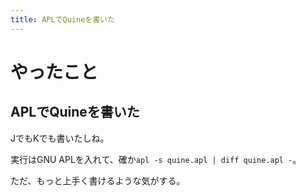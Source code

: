 ```yaml
---
title: APLでQuineを書いた
---
```


# やったこと

## APLでQuineを書いた

JでもKでも書いたしね。

実行はGNU APLを入れて、確か`apl -s quine.apl | diff quine.apl -`。

ただ、もっと上手く書けるような気がする。
